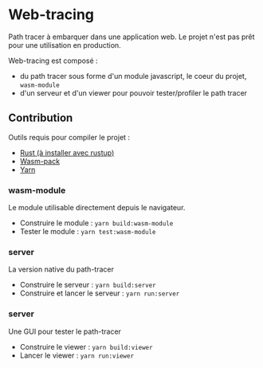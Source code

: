 # Web-tracing

Path tracer à embarquer dans une application web. 
Le projet n'est pas prêt pour une utilisation en production.

Web-tracing est composé :
 - du path tracer sous forme d'un module javascript, le coeur du projet, `wasm-module`
 - d'un serveur et d'un viewer pour pouvoir tester/profiler le path tracer

## Contribution

Outils requis pour compiler le projet :
 - [Rust (à installer avec rustup)](https://rustup.rs/)
 - [Wasm-pack](https://rustwasm.github.io/wasm-pack/)
 - [Yarn](https://yarnpkg.com/fr/)

### wasm-module

Le module utilisable directement depuis le navigateur.
 - Construire le module : `yarn build:wasm-module`
 - Tester le module : `yarn test:wasm-module`
 
### server
La version native du path-tracer
 - Construire le serveur : `yarn build:server`
 - Construire et lancer le serveur : `yarn run:server`
 
### server
Une GUI pour tester le path-tracer
 - Construire le viewer : `yarn build:viewer`
 - Lancer le viewer : `yarn run:viewer`